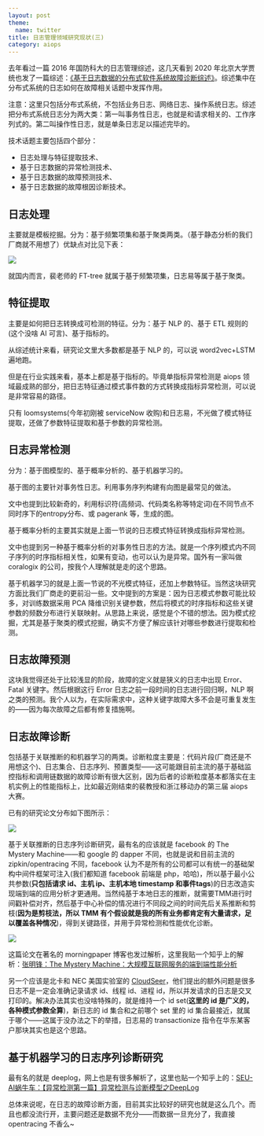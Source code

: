 ```yaml
---
layout: post
theme:
  name: twitter
title: 日志管理领域研究现状(三)
category: aiops
---
```


去年看过一篇 2016 年国防科大的日志管理综述，这几天看到 2020 年北京大学贾统也发了一篇综述：[《基于日志数据的分布式软件系统故障诊断综述》](https://jos.org.cn/jos/article/pdf/6045)。综述集中在分布式系统的日志如何在故障相关话题中发挥作用。

注意：这里只包括分布式系统，不包括业务日志、网络日志、操作系统日志。综述把分布式系统日志分为两大类：第一叫事务性日志，也就是和请求相关的、工作序列式的。第二叫操作性日志，就是单条日志足以描述完毕的。

技术话题主要包括四个部分：

* 日志处理与特征提取技术、
* 基于日志数据的异常检测技术、
* 基于日志数据的故障预测技术、
* 基于日志数据的故障根因诊断技术。

## 日志处理

主要就是模板挖掘。分为：基于频繁项集和基于聚类两类。（基于静态分析的我们厂商就不用想了）优缺点对比见下表：

![](https://pic4.zhimg.com/v2-4ffa2bd714da688c030dea17eff2bb47_r.jpg)

就国内而言，裴老师的 FT-tree 就属于基于频繁项集，日志易等属于基于聚类。

## 特征提取

主要是如何把日志转换成可检测的特征。分为：基于 NLP 的、基于 ETL 规则的(这个没啥 AI 可言)、基于指标的。

从综述统计来看，研究论文里大多数都是基于 NLP 的，可以说 word2vec+LSTM 遍地跑。

但是在行业实践来看，基本上都是基于指标的。毕竟单指标异常检测是 aiops 领域最成熟的部分，把日志特征通过模式事件数的方式转换成指标异常检测，可以说是非常容易的路径。

只有 loomsystems(今年初刚被 serviceNow 收购)和日志易，不光做了模式特征提取，还做了参数特征提取和基于参数的异常检测。

## 日志异常检测

分为：基于图模型的、基于概率分析的、基于机器学习的。

基于图的主要针对事务性日志。利用事务序列构建有向图是最常见的做法。

文中也提到比较新奇的，利用标识符(高频词、代码类名称等特定词)在不同节点不同时序下的entropy分布、或 pagerank 等，生成的图。

基于概率分析的主要其实就是上面一节说的日志模式特征转换成指标异常检测。

文中也提到另一种基于概率分析的对事务性日志的方法。就是一个序列模式内不同子序列的时序指标相关性，如果有变动，也可以认为是异常。国外有一家叫做 coralogix 的公司，按我个人理解就是走的这个思路。

基于机器学习的就是上面一节说的不光模式特征，还加上参数特征。当然这块研究方面比我们厂商走的更前沿一些。文中提到的方案是：因为日志模式参数可能比较多，对训练数据采用 PCA 降维识别关键参数，然后将模式的时序指标和这些关键参数的频数分布进行关联映射。从思路上来说，感觉是个不错的想法。因为模式挖掘，尤其是基于聚类的模式挖掘，确实不方便了解应该针对哪些参数进行提取和检测。

## 日志故障预测

这块我觉得还处于比较浅显的阶段，故障的定义就是狭义的日志中出现 Error、Fatal 关键字。然后根据这行 Error 日志之前一段时间的日志进行回归啊，NLP 啊之类的预测。我个人以为，在实际需求中，这种关键字故障大多不会是可重复发生的——因为每次故障之后都有修复措施啊。

## 日志故障诊断

包括基于关联推断的和机器学习的两类。诊断粒度主要是：代码片段(厂商还是不用想这个)、日志集合、日志序列、预置类型——这可能跟目前主流的基于基础监控指标和调用链数据的故障诊断有很大区别，因为后者的诊断粒度基本都落实在主机实例上的性能指标上，比如最近刚结束的裴教授和浙江移动办的第三届 aiops 大赛。

已有的研究论文分布如下图所示：

![](https://pic2.zhimg.com/v2-7c6f49d5786cffaac2933c4a6422ba35_r.jpg)

基于关联推断的日志序列诊断研究，最有名的应该就是 facebook 的 The Mystery Machine——和 google 的 dapper 不同，也就是说和目前主流的 zipkin/opentracing 不同，facebook 认为不是所有的公司都可以有统一的基础架构中间件框架可注入(我们都知道 facebook 前端是 php，哈哈)，所以基于最小公共参数(**只包括请求 id、主机 ip、主机本地 timestamp 和事件tags**)的日志改造实现端到端的应用分析才更通用。当然纯基于本地日志的推断，就需要TMM进行时间戳补偿对齐，然后基于中心补偿的情况进行不同段之间的时间先后关系推断和剪枝(**因为是剪枝法，所以 TMM 有个假设就是我的所有业务都肯定有大量请求，足以覆盖各种情况**)，得到关键路径，并用于异常检测和性能优化诊断。

![](https://pic1.zhimg.com/v2-7f3649079ed0ef98de73c7e7d4354dc8_r.jpg)

这篇论文在著名的 morningpaper 博客也发过解析，这里我贴一个知乎上的解析：[张明锋：The Mystery Machine：大规模互联网服务的端到端性能分析](https://zhuanlan.zhihu.com/p/114551086)

另一个应该是北卡和 NEC 美国实验室的 [CloudSeer](http://stor.lesteryu.com/pub/asplos16-cloudseer.pdf)，他们提出的额外问题是很多日志不是一定会准确记录请求 id、线程 id、进程 id，所以并发请求的日志是交叉打印的。解决办法其实也没啥特殊的，就是维持一个 id set(**这里的 id 是广义的，各种模式参数全算**)，新日志的 id 集合和之前哪个 set 里的 id 集合最接近，就属于哪个——这属于没办法之下的举措，日志易的 transactionize 指令在华东某客户那块其实也是这个思路。

## 基于机器学习的日志序列诊断研究

最有名的就是 deeplog，网上也是有很多解析了，这里也贴一个知乎上的：[SEU-AI蜗牛车：【异常检测第一篇】异常检测与诊断模型之DeepLog](https://zhuanlan.zhihu.com/p/194371740)

总体来说呢，在日志的故障诊断方面，目前其实比较好的研究也就是这么几个。而且也都没流行开，主要问题还是数据不充分——而数据一旦充分了，我直接 opentracing 不香么~


